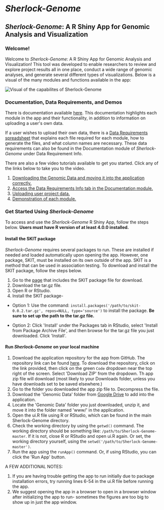 # *Sherlock-Genome*
## *Sherlock-Genome*: A R Shiny App for Genomic Analysis and Visualization

### Welcome!

Welcome to *Sherlock-Genome*: A R Shiny App for Genomic Analysis and Visualization! This tool was developed to enable researchers to review and explore project results all in one place, conduct a wide range of genomic analyses, and generate several different types of visualizations. Below is a visual of the many modules and functions available in the app:

![Visual of the capabilites of Sherlock-Genome](https://github.com/xtmgah/Sherlock-Genome/blob/master/Documentation_screenshots/Sherlock-Genome_main_figure.png)

### Documentation, Data Requirements, and Demos
There is documentation available [here](https://github.com/xtmgah/Sherlock-Genome/wiki/Documentation-for-Sherlock%E2%80%90Genome). This documentation highlights each module in the app and their functionality, in addition to information on uploading a user's own data.

If a user wishes to upload their own data, there is a [Data Requirements spreadsheet](https://docs.google.com/spreadsheets/d/15CiRPx3A5unRMVemROYR632x7A9dpcT-/edit?usp=sharing&ouid=113024141265719270420&rtpof=true&sd=true) that explains each file required for each module, how to generate the files, and what column names are necessary. These data requirements can also be found in the Documentation module of *Sherlock-Genome* under Data Requirement Info.

There are also a few video tutorials available to get you started. Click any of the links below to take you to the video.

1. [Downloading the Genomic Data and moving it into the application correctly.](https://drive.google.com/file/d/1C3xqRqdCx2D1iQQt6s33N9gFsMTlxaPS/view?usp=sharing)
2. [Access the Data Requirements Info tab in the Documentation module.](https://drive.google.com/file/d/1-D5mue2lD180qFViIDjS6mIt6YJP9xmr/view?usp=sharing)
3. [Uploading user project data.](https://drive.google.com/file/d/1VgEskRW7Uwa-ZWPlTlWsKQy_JdsCN26i/view?usp=sharing)
3. [Demonstration of each module.](https://drive.google.com/file/d/1F42IULr_DydC4DshPM9JFPPXAdEHezpO/view?usp=sharing)

### Get Started Using *Sherlock-Genome*

To access and use the *Sherlock-Genome* R Shiny App, follow the steps below. **Users must have R version of at least 4.0.0 installed.**

#### Install the SKIT package

*Sherlock-Genome* requires several packages to run. These are installed if needed and loaded automatically upon opening the app. However, one package, SKIT, must be installed on its own outside of the app. SKIT is a method that can be used in association testing. To download and install the SKIT package, follow the steps below.

1. Go to the [page](https://dceg.cancer.gov/tools/analysis/skit) that includes the SKIT package file for download.
2. Download the tar.gz file.
3. Open R or RStudio.
3. Install the SKIT package-
- Option 1: Use the command: `install.packages('/path/to/skit-0.0.2.tar.gz', repos=NULL, type='source')` to install the package. **Be sure to set up the path to the tar.gz file.**

- Option 2: Click 'Install' under the Packages tab in RStudio, select 'Install from Package Archive File', and then browse for the tar.gz file you just downloaded. Click 'Install'.

#### Run *Sherlock-Genome* on your local machine

1. Download the application repository for the app from GitHub. The repository link can be found [here](https://github.com/xtmgah/Sherlock-Genome.git). To download the repository, click on the link provided, then click on the green `Code` dropdown near the top right of the screen. Select 'Download ZIP' from the dropdown. Th app zip file will download (most likely to your Downloads folder, unless you have downloads set to be saved elsewhere.)
2. Go to the folder you downloaded the app zip file to. Decompress the file.
3. Download the 'Genomic Data' folder from [Google Drive](https://drive.google.com/file/d/1tZ6aPA5LvVDnIbrxUrnUkrukySNQ5GGr/view?usp=sharing) to add into the application.
4. Locate the 'Genomic Data' folder you just downloaded, unzip it, and move it into the folder named 'www/' in the application.
5. Open the ui.R file using R or RStudio, which can be found in the main Sherlock-Genome directory. 
6. Check the working directory by using the `getwd()` command. The working directory should be something like: `/path/to/Sherlock-Genome-master`. If it is not, close R or RStudio and open ui.R again. Or set, the working directory yourself, using the `setwd('/path/to/Sherlock-Genome-master')`.
7. Run the app using the `runApp()` command. Or, if using RStudio, you can click the 'Run App' button.

A FEW ADDITIONAL NOTES: 
1. If you are having trouble getting the app to run initially due to package installation errors, try running lines 6-54 in the ui.R file before running the app.
2. We suggest opening the app in a browser to open in a browser window after initializing the app to run- sometimes the figures are too big to show up in just the app window.
